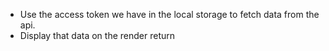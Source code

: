 - Use the access token we have in the local storage to fetch data from the api.
- Display that data on the render return
